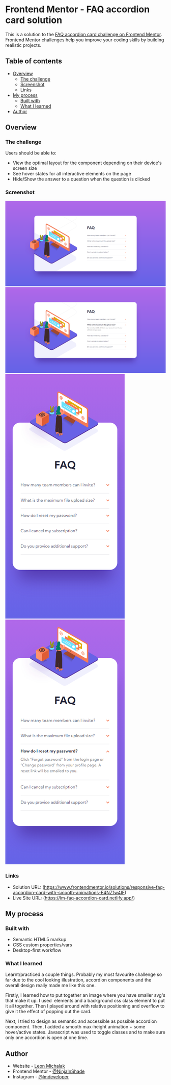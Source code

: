 # Frontend Mentor - FAQ accordion card solution

This is a solution to the [FAQ accordion card challenge on Frontend Mentor](https://www.frontendmentor.io/challenges/faq-accordion-card-XlyjD0Oam). Frontend Mentor challenges help you improve your coding skills by building realistic projects.

## Table of contents

- [Overview](#overview)
  - [The challenge](#the-challenge)
  - [Screenshot](#screenshot)
  - [Links](#links)
- [My process](#my-process)
  - [Built with](#built-with)
  - [What I learned](#what-i-learned)
- [Author](#author)

## Overview

### The challenge

Users should be able to:

- View the optimal layout for the component depending on their device's screen size
- See hover states for all interactive elements on the page
- Hide/Show the answer to a question when the question is clicked

### Screenshot

![](./screenshots/Desktop_solution.png)
![](./screenshots/Desktop_active_solution.png)
![](./screenshots/Mobile_solution.png)
![](./screenshots/Mobile_active_solution.png)

### Links

- Solution URL: (https://www.frontendmentor.io/solutions/responsive-faq-accordion-card-with-smooth-animations-E4NZfw4IF)
- Live Site URL: (https://lm-faq-accordion-card.netlify.app/)

## My process

### Built with

- Semantic HTML5 markup
- CSS custom properties/vars
- Desktop-first workflow

### What I learned

Learnt/practiced a couple things. Probably my most favourite challenge so far due to the cool looking illustration, accordion components and the overall design really made me like this one.

Firstly, I learned how to put together an image where you have smaller svg's that make it up. I used <img> elements and a background css class element to put it all together. Then I played around with relative positioning and overflow to give it the effect of popping out the card.

Next, I tried to design as semantic and accessible as possible accordion component. Then, I added a smooth max-height animation + some hover/active states. Javascript was used to toggle classes and to make sure only one accordion is open at one time.

## Author

- Website - [Leon Michalak](https://www.leonmichalak.tech)
- Frontend Mentor - [@NinjaInShade](https://www.frontendmentor.io/profile/NinjaInShade)
- Instagram - [@lmdeveloper](https://www.instagram.com/lmdeveloper/)
